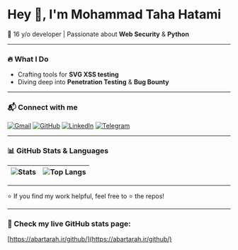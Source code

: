 # Hey 👋, I'm Mohammad Taha Hatami 

🚀 16 y/o developer | Passionate about **Web Security** & **Python**

---

### 🔥 What I Do  
- Crafting tools for **SVG XSS testing**  
- Diving deep into **Penetration Testing** & **Bug Bounty**

---

### 📬 Connect with me  
[![Gmail](https://img.shields.io/badge/Email-D14836?style=flat&logo=gmail&logoColor=white)](mailto:info@abartarah.ir) 
[![GitHub](https://img.shields.io/badge/GitHub-@TahaHatami-181717?style=flat&logo=github)](https://github.com/TahaHatami) 
[![LinkedIn](https://img.shields.io/badge/LinkedIn-0077B5?style=flat&logo=linkedin&logoColor=white)](https://linkedin.com/in/yourprofile) 
[![Telegram](https://img.shields.io/badge/Telegram-26A5E4?style=flat&logo=telegram&logoColor=white)](https://t.me/yourtelegram)

---

### 📊 GitHub Stats & Languages  

| ![Stats](https://github-readme-stats.vercel.app/api?username=TahaHatami&show_icons=true&hide_border=true&theme=radical&card_width=320) | ![Top Langs](https://github-readme-stats.vercel.app/api/top-langs/?username=TahaHatami&layout=compact&hide_border=true&theme=radical&card_width=320) |  
|---|---|

---

⭐ If you find my work helpful, feel free to ⭐️ the repos!

---

### 🚀 Check my live GitHub stats page:  
[https://abartarah.ir/github/](https://abartarah.ir/github/)
